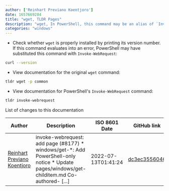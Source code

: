 ```yaml
---
author: ['Reinhart Previano Koentjoro']
date: 1657669284
title: "wget, TLDR Pages"
description: "wget, In PowerShell, this command may be an alias of `Invoke-WebRequest` when the original `wget` program (<https://www.gnu.org/software/wget>) is not properly installed."
categories: "windows"
---
```

- Check whether `wget` is properly installed by printing its version number. If this command evaluates into an error, PowerShell may have substituted this command with `Invoke-WebRequest`:

```bash
curl --version
```

- View documentation for the original `wget` command:

```bash
tldr wget -p common
```

- View documentation for PowerShell's `Invoke-WebRequest` command:

```bash
tldr invoke-webrequest
```
List of changes to this documentation


Author | Description | ISO 8601 Date | GitHub link
------|-----|-----|-----
[Reinhart Previano Koentjoro](mailto:reinhart_previano@yahoo.com) | invoke-webrequest: add page (#8177) * windows/get-*: Add PowerShell-only notice * Update pages/windows/get-childitem.md Co-authored- [...] | 2022-07-13T01:41:24 | [dc3ec3556046](https://github.com/tldr-pages/tldr/commit/dc3ec3556046aa804d0224bb54dd27ab6001e449)

